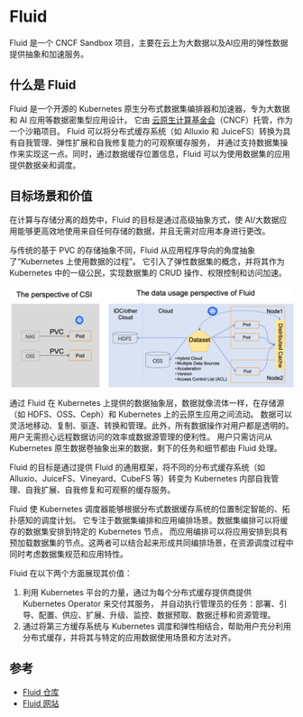 # Fluid

Fluid 是一个 CNCF Sandbox 项目，主要在云上为大数据以及AI应用的弹性数据提供抽象和加速服务。

## 什么是 Fluid

Fluid 是一个开源的 Kubernetes 原生分布式数据集编排器和加速器，专为大数据和 AI 应用等数据密集型应用设计。
它由 [云原生计算基金会](https://cncf.io/)（CNCF）托管，作为一个沙箱项目。
Fluid 可以将分布式缓存系统（如 Alluxio 和 JuiceFS）转换为具有自我管理、弹性扩展和自我修复能力的可观察缓存服务，
并通过支持数据集操作来实现这一点。同时，通过数据缓存位置信息，Fluid 可以为使用数据集的应用提供数据亲和调度。

## 目标场景和价值

在计算与存储分离的趋势中，Fluid 的目标是通过高级抽象方式，使 AI/大数据应用能够更高效地使用来自任何存储的数据，并且无需对应用本身进行更改。

与传统的基于 PVC 的存储抽象不同，Fluid 从应用程序导向的角度抽象了“Kubernetes 上使用数据的过程”。
它引入了弹性数据集的概念，并将其作为 Kubernetes 中的一级公民，实现数据集的 CRUD 操作、权限控制和访问加速。

![目标场景和价值](./images/fluid.png)

通过 Fluid 在 Kubernetes 上提供的数据抽象层，数据就像流体一样，在存储源（如 HDFS、OSS、Ceph）和 Kubernetes 上的云原生应用之间流动。
数据可以灵活地移动、复制、驱逐、转换和管理。此外，所有数据操作对用户都是透明的。用户无需担心远程数据访问的效率或数据源管理的便利性。
用户只需访问从 Kubernetes 原生数据卷抽象出来的数据，剩下的任务和细节都由 Fluid 处理。

Fluid 的目标是通过提供 Fluid 的通用框架，将不同的分布式缓存系统（如 Alluxio、JuiceFS、Vineyard、CubeFS 等）转变为 Kubernetes 内部自我管理、自我扩展、自我修复和可观察的缓存服务。

Fluid 使 Kubernetes 调度器能够根据分布式数据缓存系统的位置制定智能的、拓扑感知的调度计划。
它专注于数据集编排和应用编排场景。数据集编排可以将缓存的数据集安排到特定的 Kubernetes 节点，
而应用编排可以将应用安排到具有预加载数据集的节点。这两者可以结合起来形成共同编排场景，在资源调度过程中同时考虑数据集规范和应用特性。

Fluid 在以下两个方面展现其价值：

1. 利用 Kubernetes 平台的力量，通过为每个分布式缓存提供商提供 Kubernetes Operator 来交付其服务，
并自动执行管理员的任务：部署、引导、配置、供应、扩展、升级、监控、数据预取、数据迁移和资源管理。
2. 通过将第三方缓存系统与 Kubernetes 调度和弹性相结合，帮助用户充分利用分布式缓存，并将其与特定的应用数据使用场景和方法对齐。

## 参考

- [Fluid 仓库](https://github.com/fluid-cloudnative/fluid)
- [Fluid 网站](https://fluid-cloudnative.github.io/)
